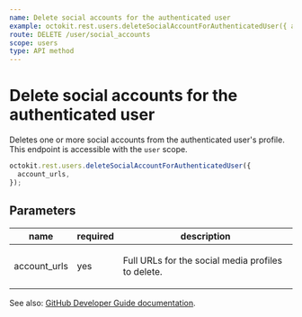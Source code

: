 ```yaml
---
name: Delete social accounts for the authenticated user
example: octokit.rest.users.deleteSocialAccountForAuthenticatedUser({ account_urls })
route: DELETE /user/social_accounts
scope: users
type: API method
---
```


# Delete social accounts for the authenticated user

Deletes one or more social accounts from the authenticated user's profile. This endpoint is accessible with the `user` scope.

```js
octokit.rest.users.deleteSocialAccountForAuthenticatedUser({
  account_urls,
});
```

## Parameters

<table>
  <thead>
    <tr>
      <th>name</th>
      <th>required</th>
      <th>description</th>
    </tr>
  </thead>
  <tbody>
    <tr><td>account_urls</td><td>yes</td><td>

Full URLs for the social media profiles to delete.

</td></tr>
  </tbody>
</table>

See also: [GitHub Developer Guide documentation](https://docs.github.com/rest/users/social-accounts#delete-social-accounts-for-the-authenticated-user).
